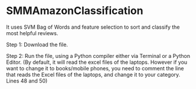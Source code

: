 # SMMAmazonClassification
It uses SVM Bag of Words and feature selection to sort and classify the most helpful reviews.

Step 1:
Download the file.

Step 2:
Run the file, using a Python compiler either via Terminal or a Python Editor.
(By default, it will read the excel files of the laptops. However if you want to change it to books/mobile phones, you need to comment the line that reads the Excel files of the laptops, and change it to your category. Lines 48 and 50)

